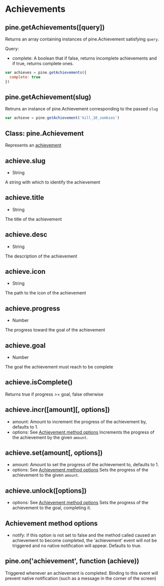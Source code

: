 # Achievements


## pine.getAchievements([query])
Returns an array containing instances of pine.Achievement satisfying `query`.

Query:
 * complete: A boolean that if false, returns incomplete achievements and if true, returns complete ones.

````js
var achieves = pine.getAchievements({
  complete: true
})
````


## pine.getAchievement(slug)
Retruns an instance of pine.Achievement corresponding to the passed `slug`

````js
var achieve = pine.getAchievement('kill_10_zombies')
````


## Class: pine.Achievement
Represents an [achievement](https://github.com/jeremyckahn/pine/wiki/Achievements)


## achieve.slug
 * String
 
A string with which to identify the achievement

## achieve.title
 * String
 
The title of the achievement


## achieve.desc
 * String

The description of the achievement


## achieve.icon
 * String

The path to the icon of the achievement


## achieve.progress
 * Number

The progress toward the goal of the achievement


## achieve.goal
 * Number

The goal the achievement must reach to be complete


## achieve.isComplete()
Returns true if progress >= goal, false otherwise


## achieve.incr([amount][, options])
  * amount: Amount to increment the progress of the achievement by, defaults to 1.
  * options: See [Achievement method options](#achievement-method-options)
Increments the progress of the achievement by the given `amount`.


## achieve.set(amount[, options])
  * amount: Amount to set the progress of the achievement to, defaults to 1.
  * options: See [Achievement method options](#achievement-method-options)
Sets the progress of the achievement to the given `amount`.


## achieve.unlock([options])
  * options: See [Achievement method options](#achievement-method-options)
Sets the progress of the achievement to the goal, completing it.


## Achievement method options
 * notify: if this option is not set to false and the method called caused an achievement to become completed, the 'achievement' event will not be triggered and no native notification will appear. Defaults to true.


## pine.on('achievement', function (achieve))
Triggered whenever an achievement is completed. Binding to this event will prevent native notification (such as a message in the corner of the screen)